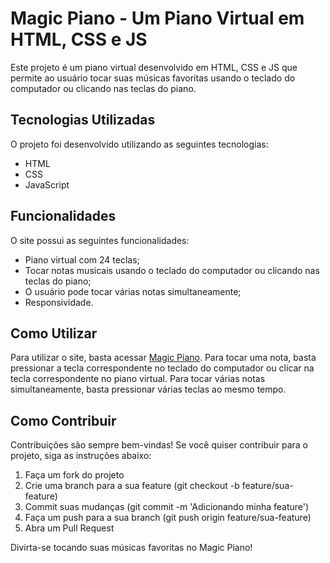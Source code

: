 
# Magic Piano - Um Piano Virtual em HTML, CSS e JS

Este projeto é um piano virtual desenvolvido em HTML, CSS e JS que permite ao usuário tocar suas músicas favoritas usando o teclado do computador ou clicando nas teclas do piano.

## Tecnologias Utilizadas

O projeto foi desenvolvido utilizando as seguintes tecnologias:

-   HTML
-   CSS
-   JavaScript

## Funcionalidades

O site possui as seguintes funcionalidades:

-   Piano virtual com 24 teclas;
-   Tocar notas musicais usando o teclado do computador ou clicando nas teclas do piano;
-   O usuário pode tocar várias notas simultaneamente;
-   Responsividade.

## Como Utilizar

Para utilizar o site, basta acessar [Magic Piano](https://web-magic-piano.netlify.app/). Para tocar uma nota, basta pressionar a tecla correspondente no teclado do computador ou clicar na tecla correspondente no piano virtual. Para tocar várias notas simultaneamente, basta pressionar várias teclas ao mesmo tempo.

## Como Contribuir

Contribuições são sempre bem-vindas! Se você quiser contribuir para o projeto, siga as instruções abaixo:

1.  Faça um fork do projeto
2.  Crie uma branch para a sua feature (git checkout -b feature/sua-feature)
3.  Commit suas mudanças (git commit -m 'Adicionando minha feature')
4.  Faça um push para a sua branch (git push origin feature/sua-feature)
5.  Abra um Pull Request

Divirta-se tocando suas músicas favoritas no Magic Piano!
